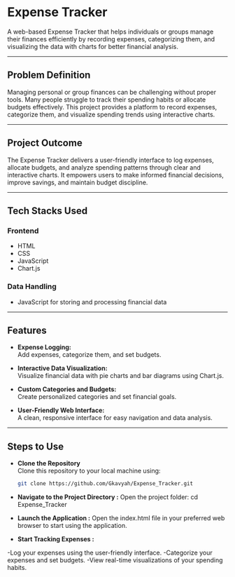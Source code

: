 
# Expense Tracker  

A web-based Expense Tracker that helps individuals or groups manage their finances efficiently by recording expenses, categorizing them, and visualizing the data with charts for better financial analysis.

---

## Problem Definition  

Managing personal or group finances can be challenging without proper tools. Many people struggle to track their spending habits or allocate budgets effectively. This project provides a platform to record expenses, categorize them, and visualize spending trends using interactive charts.

---

## Project Outcome  

The Expense Tracker delivers a user-friendly interface to log expenses, allocate budgets, and analyze spending patterns through clear and interactive charts. It empowers users to make informed financial decisions, improve savings, and maintain budget discipline.

---

## Tech Stacks Used  

### Frontend  
- HTML  
- CSS  
- JavaScript  
- Chart.js  

### Data Handling  
- JavaScript for storing and processing financial data  

---

## Features  

- **Expense Logging:**  
  Add expenses, categorize them, and set budgets.  

- **Interactive Data Visualization:**  
  Visualize financial data with pie charts and bar diagrams using Chart.js.  

- **Custom Categories and Budgets:**  
  Create personalized categories and set financial goals.  

- **User-Friendly Web Interface:**  
  A clean, responsive interface for easy navigation and data analysis.  
 

---

## Steps to Use  


-  **Clone the Repository**  
   Clone this repository to your local machine using:  
   ```bash
   git clone https://github.com/Gkavyah/Expense_Tracker.git

- **Navigate to the Project Directory :**
Open the project folder:
cd Expense_Tracker

- **Launch the Application :**
Open the index.html file in your preferred web browser to start using the application.

- **Start Tracking Expenses :**

-Log your expenses using the user-friendly interface.
-Categorize your expenses and set budgets.
-View real-time visualizations of your spending habits.
